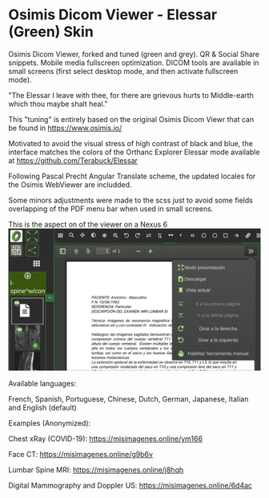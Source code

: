 # Osimis Dicom Viewer - Elessar (Green) Skin

Osimis Dicom Viewer, forked and tuned (green and grey). 
QR &amp; Social Share snippets. 
Mobile media fullscreen optimization.
DICOM tools are available in small screens (first select desktop mode, and then activate fullscreen mode).

"The Elessar I leave with thee, for there are grievous hurts to Middle-earth which thou maybe shalt heal."

This "tuning" is entirely based on the original Osimis Dicom Viewr that can be found in https://www.osimis.io/

Motivated to avoid the visual stress of high contrast of black and blue, the interface matches the colors of the Orthanc Explorer Elessar mode available at https://github.com/Terabuck/Elessar

Following Pascal Precht Angular Translate scheme, the updated locales for the Osimis WebViewer are includded.

Some minors adjustments were made to the scss just to avoid some fields overlapping of the PDF menu bar when used in small screens.

This is the aspect on of the viewer on a Nexus 6
![PDF_Sample](/samples/Nexus6-PDF-Spanish.png)

Available languages:

French, Spanish, Portuguese, Chinese, Dutch, German, Japanese, Italian and English (default)


Examples (Anonymized):

Chest xRay (COVID-19): https://misimagenes.online/ym166

Face CT: https://misimagenes.online/g9b6v

Lumbar Spine MRI: https://misimagenes.online/j8hqh 

Digital Mammography and Doppler US: https://misimagenes.online/6d4ac 
